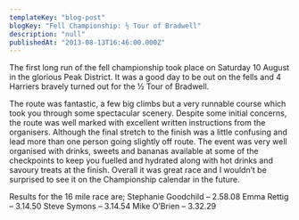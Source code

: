 ```yaml
---
templateKey: "blog-post"
blogKey: "Fell Championship: ½ Tour of Bradwell"
description: "null"
publishedAt: "2013-08-13T16:46:00.000Z"
---
```

The first long run of the fell championship took place on Saturday 10 August in the glorious Peak District. It was a good day to be out on the fells and 4 Harriers bravely turned out for the ½ Tour of Bradwell.

The route was fantastic, a few big climbs but a very runnable course which took you through some spectacular scenery. Despite some initial concerns, the route was well marked with excellent written instructions from the organisers. Although the final stretch to the finish was a little confusing and lead more than one person going slightly off route. The event was very well organised with drinks, sweets and bananas available at some of the checkpoints to keep you fuelled and hydrated along with hot drinks and savoury treats at the finish. Overall it was great race and I wouldn’t be surprised to see it on the Championship calendar in the future.

Results for the 16 mile race are;
Stephanie Goodchild – 2.58.08
Emma Rettig – 3.14.50
Steve Symons – 3.14.54
Mike O’Brien – 3.32.29
